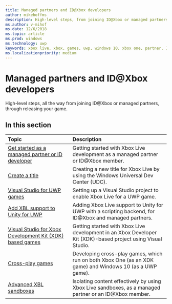 ```yaml
---
title: Managed partners and ID@Xbox developers
author: mikehoffms
description: High-level steps, from joining ID@Xbox or managed partners, through releasing your game.
ms.author: v-mihof
ms.date: 12/6/2018
ms.topic: article
ms.prod: windows
ms.technology: uwp
keywords: xbox live, xbox, games, uwp, windows 10, xbox one, partner, ID@Xbox
ms.localizationpriority: medium
---
```

# Managed partners and ID@Xbox developers

High-level steps, all the way from joining ID@Xbox or managed partners, through releasing your game.

## In this section

| Topic                                                                                                                                             | Description                                                                                                   |
|:--------------------------------------------------------------------------------------------------------------------------------------------------|:--------------------------------------------------------------------------------------------------------------|
| [Get started as a managed partner or ID developer](get-started-with-xbox-live-partner.md) | Getting started with Xbox Live development as a managed partner or ID@Xbox member. |
| [Create a title](create-a-new-title.md) | Creating a new title for Xbox Live by using the Windows Universal Dev Center (UDC). |
| [Visual Studio for UWP games](visual-studio-for-uwp-games.md) | Setting up a Visual Studio project to enable Xbox Live for a UWP game. |
| [Add XBL support to Unity for UWP](add-xbl-support-to-unity.md) | Adding Xbox Live support to Unity for UWP with a scripting backend, for ID@Xbox and managed partners. |
| [Visual Studio for Xbox Development Kit (XDK) based games](xdk-developers.md) | Getting started with Xbox Live development in an Xbox Developer Kit (XDK)-based project using Visual Studio. |
| [Cross-play games](get-started-with-cross-play-games.md) | Developing cross-play games, which run on both Xbox One (as an XDK game) and Windows 10 (as a UWP game). |
| [Advanced XBL sandboxes](advanced-xbox-live-sandboxes.md) | Isolating content effectively by using Xbox Live sandboxes, as a managed partner or an ID@Xbox member. |
